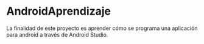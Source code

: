 # AndroidAprendizaje

La finalidad de este proyecto es aprender cómo se programa una aplicación para android a través de Android Studio.
